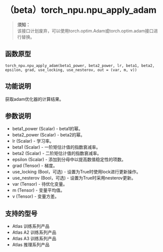 # （beta）torch\_npu.npu\_apply\_adam
>**须知：**<br>
>该接口计划废弃，可以使用torch.optim.Adam或torch.optim.adam接口进行替换。

## 函数原型

```
torch_npu.npu_apply_adam(beta1_power, beta2_power, lr, beta1, beta2, epsilon, grad, use_locking, use_nesterov, out = (var, m, v))
```

## 功能说明

获取adam优化器的计算结果。

## 参数说明

-   beta1\_power \(Scalar\) - beta1的幂。
-   beta2\_power \(Scalar\) - beta2的幂。
-   lr \(Scalar\)  - 学习率。
-   beta1 \(Scalar\) - 一阶矩估计值的指数衰减率。
-   beta2 \(Scalar\) - 二阶矩估计值的指数衰减率。
-   epsilon \(Scalar\) - 添加到分母中以提高数值稳定性的项数。
-   grad \(Tensor\) - 梯度。
-   use\_locking \(Bool，可选\) - 设置为True时使用lock进行更新操作。
-   use\_nesterov \(Bool，可选\) - 设置为True时采用nesterov更新。
-   var \(Tensor\) - 待优化变量。
-   m \(Tensor\) - 变量平均值。
-   v \(Tensor\) - 变量方差。

## 支持的型号

- <term>Atlas 训练系列产品</term>
- <term>Atlas A2 训练系列产品</term>
- <term>Atlas A3 训练系列产品</term>
- <term>Atlas 推理系列产品</term>

